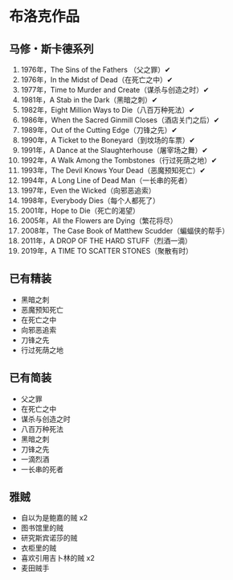 # 布洛克作品

## 马修・斯卡德系列

1.  1976年，The Sins of the Fathers （父之罪）✔
2.  1976年，In the Midst of Dead（在死亡之中）✔
3.  1977年，Time to Murder and Create（谋杀与创造之时）✔
4.  1981年，A Stab in the Dark（黑暗之刺）✔
5.  1982年，Eight Million Ways to Die（八百万种死法）✔
6.  1986年，When the Sacred Ginmill Closes（酒店关门之后）✔
7.  1989年，Out of the Cutting Edge（刀锋之先）✔
8.  1990年，A Ticket to the Boneyard（到坟场的车票）✔
9.  1991年，A Dance at the Slaughterhouse（屠宰场之舞）✔
10.  1992年，A Walk Among the Tombstones（行过死荫之地）✔
11.  1993年，The Devil Knows Your Dead（恶魔预知死亡）✔
12.  1994年，A Long Line of Dead Man（一长串的死者）
13.  1997年，Even the Wicked（向邪恶追索）
14.  1998年，Everybody Dies（每个人都死了）
15.  2001年，Hope to Die（死亡的渴望）
16.  2005年，All the Flowers are Dying（繁花将尽）
17.  2008年，The Case Book of Matthew Scudder（蝙蝠侠的帮手）
18.  2011年，A DROP OF THE HARD STUFF（烈酒一滴）
19.  2019年，A TIME TO SCATTER STONES（聚散有时）

## 已有精装

- 黑暗之刺
- 恶魔预知死亡
- 在死亡之中
- 向邪恶追索
- 刀锋之先
- 行过死荫之地


## 已有简装

- 父之罪
- 在死亡之中
- 谋杀与创造之时
- 八百万种死法
- 黑暗之刺
- 刀锋之先
- 一滴烈酒
- 一长串的死者


## 雅贼

- 自以为是鲍嘉的贼 x2
- 图书馆里的贼
- 研究斯宾诺莎的贼
- 衣柜里的贼
- 喜欢引用吉卜林的贼 x2
- 麦田贼手
